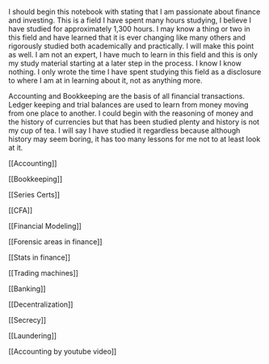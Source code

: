 
I should begin this notebook with stating that I am passionate about finance and investing. This is a field I have spent many hours studying, I believe I have studied for approximately 1,300 hours. I may know a thing or two in this field and have learned that it is ever changing like many others and rigorously studied both academically and practically. I will make this point as well. I am not an expert, I have much to learn in this field and this is only my study material starting at a later step in the process. I know I know nothing. I only wrote the time I have spent studying this field as a disclosure to where I am at in learning about it, not as anything more. 

Accounting and Bookkeeping are the basis of all financial transactions. Ledger keeping and trial balances are used to learn from money moving from one place to another. I could begin with the reasoning of money and the history of currencies but that has been studied plenty and history is not my cup of tea. I will say I have studied it regardless because although history may seem boring, it has too many lessons for me not to at least look at it. 

[[Accounting]]

[[Bookkeeping]]

[[Series Certs]]

[[CFA]]

[[Financial Modeling]]

[[Forensic areas in finance]]

[[Stats in finance]]

[[Trading machines]]

[[Banking]]

[[Decentralization]]

[[Secrecy]]

[[Laundering]]

[[Accounting by youtube video]]